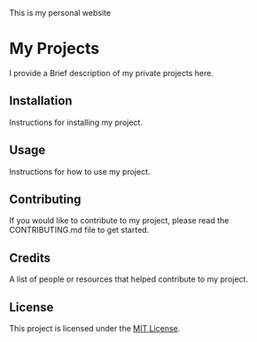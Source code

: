
This is my personal website

# My Projects

I provide a Brief description of my private projects here.

## Installation

Instructions for installing my project.

## Usage

Instructions for how to use my project.

## Contributing

If you would like to contribute to my project, please read the CONTRIBUTING.md file to get started.

## Credits

A list of people or resources that helped contribute to my project.

## License

This project is licensed under the [MIT License](https://opensource.org/licenses/MIT).

